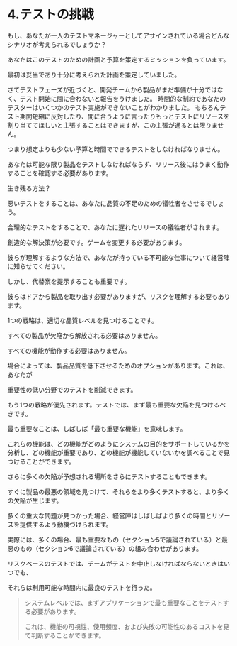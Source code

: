 # 4.テストの挑戦

もし、あなたが一人のテストマネージャーとしてアサインされている場合どんなシナリオが考えられるでしょうか？

あなたはこのテストのための計画と予算を策定するミッションを負っています。

最初は妥当であり十分に考えられた計画を策定していました。

さてテストフェーズが近づくと、開発チームから製品がまだ準備が十分ではなく、テスト開始に間に合わないと報告をうけました。 時間的な制約であなたのテスターはいくつかのテスト実施ができないことがわかりました。 もちろんテスト期間短縮に反対したり、間に合うように言ったりもっとテストにリソースを割り当ててほしいと主張することはできますが、この主張が通るとは限りません。

つまり想定よりも少ない予算と時間でできるテストをしなければなりません。

あなたは可能な限り製品をテストしなければならず、リリース後にはうまく動作することを確認する必要があります。

生き残る方法？

悪いテストをすることは、あなたに品質の不足のための犠牲者をさせるでしょう。

合理的なテストをすることで、あなたに遅れたリリースの犠牲者がされます。

創造的な解決策が必要です。ゲームを変更する必要があります。

彼らが理解するような方法で、あなたが持っている不可能な仕事について経営陣に知らせてください。

しかし、代替案を提示することも重要です。

彼らはドアから製品を取り出す必要がありますが、リスクを理解する必要もあります。

1つの戦略は、適切な品質レベルを見つけることです。

すべての製品が欠陥から解放される必要はありません。

すべての機能が動作する必要はありません。

場合によっては、製品品質を低下させるためのオプションがあります。これは、あなたが

重要性の低い分野でのテストを削減できます。

もう1つの戦略が優先されます。テストでは、まず最も重要な欠陥を見つけるべきです。

最も重要なことは、しばしば「最も重要な機能」を意味します。

これらの機能は、どの機能がどのようにシステムの目的をサポートしているかを分析し、どの機能が重要であり、どの機能が機能していないかを調べることで見つけることができます。

さらに多くの欠陥が予想される場所をさらにテストすることもできます。

すぐに製品の最悪の領域を見つけて、それらをより多くテストすると、より多くの欠陥が生じます。

多くの重大な問題が見つかった場合、経営陣はしばしばより多くの時間とリソースを提供するよう動機づけられます。

実際には、多くの場合、最も重要なもの（セクション5で議論されている）と最悪のもの（セクション6で議論されている）の組み合わせがあります。

リスクベースのテストでは、チームがテストを中止しなければならないときはいつでも、

それらは利用可能な時間内に最良のテストを行った。

> システムレベルでは、まずアプリケーションで最も重要なことをテストする必要があります。
>
> これは、機能の可視性、使用頻度、および失敗の可能性のあるコストを見て判断することができます。



